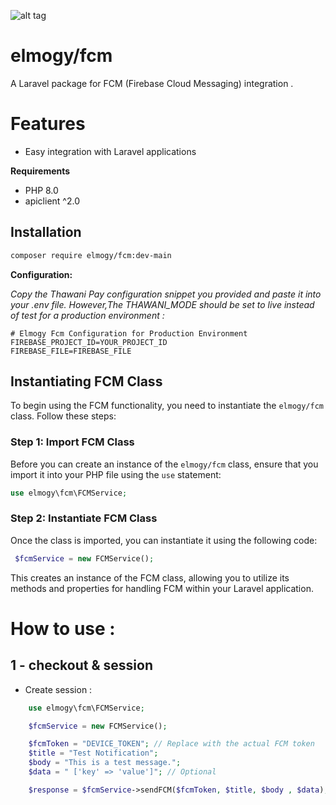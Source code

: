 ![alt tag](https://www.gstatic.com/devrel-devsite/prod/v5ab6fd0ad9c02b131b4d387b5751ac2c3616478c6dd65b5e931f0805efa1009c/firebase/images/lockup.svg)

# elmogy/fcm
A Laravel package for FCM (Firebase Cloud Messaging) integration . 

# Features
* Easy integration with Laravel applications

**Requirements**
* PHP 8.0 
* apiclient ^2.0

## Installation
```bash
composer require elmogy/fcm:dev-main
```


**Configuration:** 

_Copy the Thawani Pay configuration snippet you provided and paste it into your .env file. However,The THAWANI_MODE should be set to live instead of test for a production environment :_
```
# Elmogy Fcm Configuration for Production Environment
FIREBASE_PROJECT_ID=YOUR_PROJECT_ID
FIREBASE_FILE=FIREBASE_FILE

```

## Instantiating FCM Class

To begin using the FCM functionality, you need to instantiate the `elmogy/fcm` class. Follow these steps:

### Step 1: Import FCM Class

Before you can create an instance of the `elmogy/fcm` class, ensure that you import it into your PHP file using the `use` statement:

```php
use elmogy\fcm\FCMService;
```

### Step 2: Instantiate FCM Class
Once the class is imported, you can instantiate it using the following code:
```php
 $fcmService = new FCMService();
```
This creates an instance of the FCM class, allowing you to utilize its methods and properties for handling FCM within your Laravel application.


# How to use :
## 1 - checkout & session

- Create session :
```php
    use elmogy\fcm\FCMService;

    $fcmService = new FCMService();

    $fcmToken = "DEVICE_TOKEN"; // Replace with the actual FCM token
    $title = "Test Notification";
    $body = "This is a test message.";
    $data = " ['key' => 'value']"; // Optional

    $response = $fcmService->sendFCM($fcmToken, $title, $body , $data);
   

```
